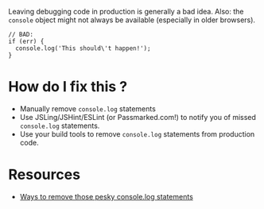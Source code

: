 Leaving debugging code in production is generally a bad idea. Also: the `console` object might not always be available (especially in older browsers).

```
// BAD:
if (err) {
  console.log('This should\'t happen!');
}
```

# How do I fix this ?

* Manually remove `console.log` statements
* Use JSLing/JSHint/ESLint (or Passmarked.com!) to notify you of missed `console.log` statements.
* Use your build tools to remove `console.log` statements from production code.

# Resources

* [Ways to remove those pesky console.log statements](http://elijahmanor.com/grunt-away-those-pesky-console-log-statements/)

